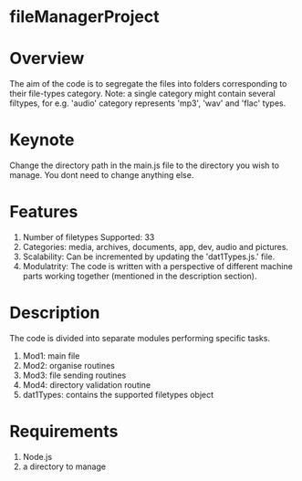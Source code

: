 # fileManagerProject

# Overview
The aim  of the code is to segregate the files into folders corresponding to their file-types category. 
Note: a single category might contain several filtypes, for e.g. 'audio' category represents 'mp3', 'wav' and 'flac' types.

# Keynote
Change the directory path in the main.js file to the directory you wish to manage. You dont need to change anything else.

# Features
1. Number of filetypes Supported: 33
2. Categories: media, archives, documents, app, dev, audio and pictures.
3. Scalability: Can be incremented by updating the 'dat1Types.js.' file.
4. Modulatrity: The code is written with a perspective of different machine parts working together (mentioned in the description section). 

# Description
The code is divided into separate modules performing specific tasks.
1. Mod1: main file
2. Mod2: organise routines
3. Mod3: file sending routines
4. Mod4: directory validation routine
5. dat1Types: contains the supported filetypes object

# Requirements 
1. Node.js 
2. a directory to manage




